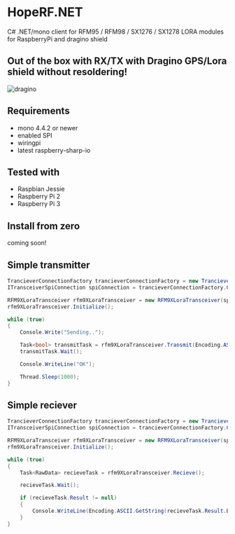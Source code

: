 # HopeRF.NET
C# .NET/mono client for RFM95 / RFM98 / SX1276 / SX1278 LORA modules for RaspberryPi and dragino shield

## Out of the box with RX/TX with Dragino GPS/Lora shield without resoldering!
![dragino](http://wiki.dragino.com/images/d/d6/Lora_GPS_HAT.png)

## Requirements
* mono 4.4.2 or newer
* enabled SPI
* wiringpi
* latest raspberry-sharp-io

## Tested with
* Raspbian Jessie
* Raspberry Pi 2
* Raspberry Pi 3

## Install from zero
coming soon!

## Simple transmitter
```cs
TrancieverConnectionFactory trancieverConnectionFactory = new TrancieverConnectionFactory();
ITransceiverSpiConnection spiConnection = trancieverConnectionFactory.CreateForDragino();

RFM9XLoraTransceiver rfm9XLoraTransceiver = new RFM9XLoraTransceiver(spiConnection);
rfm9XLoraTransceiver.Initialize();

while (true)
{
    Console.Write("Sending..");

    Task<bool> transmitTask = rfm9XLoraTransceiver.Transmit(Encoding.ASCII.GetBytes("All your base are belogn to us!"));
    transmitTask.Wait();

    Console.WriteLine("OK");

    Thread.Sleep(1000);
}
```

## Simple reciever
```cs
TrancieverConnectionFactory trancieverConnectionFactory = new TrancieverConnectionFactory();
ITransceiverSpiConnection spiConnection = trancieverConnectionFactory.CreateForDragino();

RFM9XLoraTransceiver rfm9XLoraTransceiver = new RFM9XLoraTransceiver(spiConnection);
rfm9XLoraTransceiver.Initialize();

while (true)
{
    Task<RawData> recieveTask = rfm9XLoraTransceiver.Recieve();

    recieveTask.Wait();

    if (recieveTask.Result != null)
    {
        Console.WriteLine(Encoding.ASCII.GetString(recieveTask.Result.Buffer));
    }
}


```
